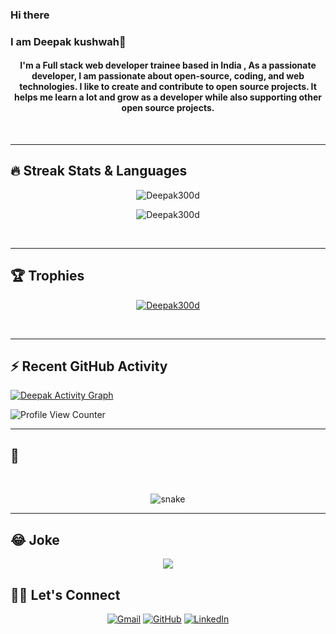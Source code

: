 ### Hi there 
### I am Deepak kushwah👋

<!--
**Deepak300d/Deepak300d** is a ✨ _special_ ✨ repository because its `README.md` (this file) appears on your GitHub profile.



<h1 align="center">Hi , I'm Jay <img src="https://media.giphy.com/media/hvRJCLFzcasrR4ia7z/giphy.gif" width="35"></h1>
<p align="center">
  <a href="https://github.com/Deepak300d"><img src="https://readme-typing-svg.herokuapp.com?lines=Front+End+Developer;JavaScript%20|%20Angular%20|%20React%20Enthusiast;Always%20learning%20new%20things&center=true&width=500&height=50"></a>
</p>
<hr/>
<!-- I like to Code, Design, Innovate and Experiment. I am an enthusiastic and a social person who loves to take up new challenges and learn new skills. I love meeting new people, exchanging ideas and spreading knowledge and positivity. -->

<h4 align="center">
I'm a Full stack web developer trainee  based in India , As a passionate developer, I am passionate about open-source, coding, and web technologies.
 I like to create and contribute to open source projects. It helps me learn a lot and grow as a developer while also supporting other open source projects.
</h4>
<br>
<!--<div align="center">
  <a href="https://open.spotify.com/user/6s6pbtefezpookh8gwnkko15v">
    <img src="https://readme-spotify-tingz.vercel.app/api/now-playing">
  </a>
</div> -->
<hr/> 

## 🔥 Streak Stats & Languages
<p align="center"><img src="https://github-readme-streak-stats.herokuapp.com/?user=Deepak300d&theme=algolia" alt="Deepak300d" /></p>
<p align="center"><img src="https://github-readme-stats.vercel.app/api/top-langs/?username=Deepak300d&theme=algolia&layout=compact" alt="Deepak300d" /></p>

<br>
<hr/>

## 🏆 Trophies
<p align="center"> <a href="https://github.com/Deepak300d"><img
      src="https://github-profile-trophy.vercel.app/?username=Deepak300d&row=1&column=6&theme=algolia" alt="Deepak300d" /></a>  </p>

<!-- algolia -->
<br>
<hr/>

## ⚡ Recent GitHub Activity
<a href="https://github.com/Deepak300d"><img alt="Deepak Activity Graph" src="https://activity-graph.herokuapp.com/graph?username=Deepak300d&custom_title=Deep's%20Contribution%20Graph&theme=react-dark" /></a>

  ![Profile View Counter](https://komarev.com/ghpvc/?username=Deepak300d)

<hr/>

## 🐍
  <br>
  <p align="center">
  <img src="https://raw.githubusercontent.com/Deepak300d/Deepak300d/output/github-contribution-grid-snake-dark.svg" alt="snake"></center>
</p>

<hr/>

## 😂 Joke
<div align="center">
<img src='https://readme-jokes.vercel.app/api?hideBorder&theme=tokyonight' />
</div>

## 🙋‍♀️ Let's Connect
<p align="center">
  <!-- <a href=""><img src="https://img.icons8.com/bubbles/50/000000/web.png" alt="Website"/></a> -->
	<a href="mailto:Deepak.300d@gmail.com"><img src="https://img.icons8.com/bubbles/50/000000/gmail.png" title='Gmail' alt="Gmail"/></a>
	<a href="https://github.com/Deepak300d"><img src="https://img.icons8.com/bubbles/50/000000/github.png" title='GitHub' alt="GitHub"/></a>
	<a href="https://in.linkedin.com/in/deepak-kushwah-290373226"><img src="https://img.icons8.com/bubbles/50/000000/linkedin.png" title='LinkedIn' alt="LinkedIn"/></a>

	
</p>

